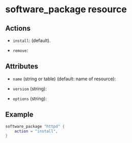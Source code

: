 # software_package resource


## Actions

* `install`: (default).

* `remove`:

## Attributes

* `name` (string or table) (default: name of resource):

* `version` (string):

* `options` (string):


## Example

```lua
software_package "httpd" {
    action = "install",
}
```
